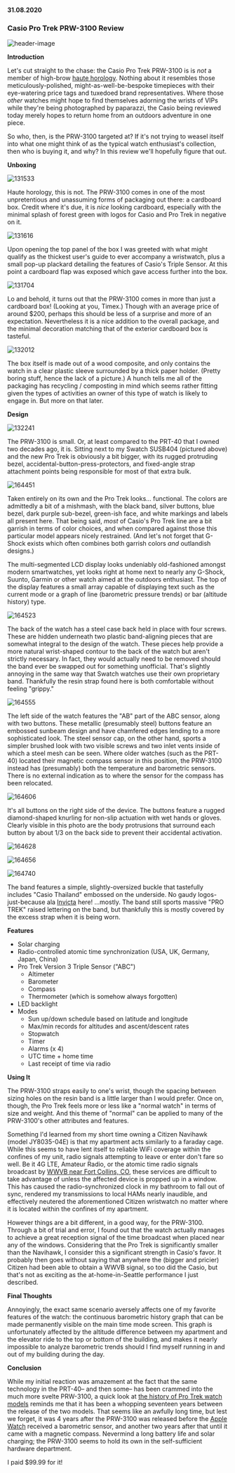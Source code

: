 #### 31.08.2020
### Casio Pro Trek PRW-3100 Review

![header-image](media/casio_prw_3100/164451.jpg)

**Introduction**

Let's cut straight to the chase: the Casio Pro Trek PRW-3100 is is _not_ a member of high-brow [haute horology](https://www.watch-wiki.net/index.php?title=Haute_Horlogerie).  Nothing about it resembles those meticulously-polished, might-as-well-be-bespoke timepieces with their eye-watering price tags and tuxedoed brand representatives.  Where those _other_ watches might hope to find themselves adorning the wrists of VIPs while they're being photographed by paparazzi, the Casio being reviewed today merely hopes to return home from an outdoors adventure in one piece.

So who, then, is the PRW-3100 targeted at?  If it's not trying to weasel itself into what one might think of as the typical watch enthusiast's collection, then who is buying it, and why?  In this review we'll hopefully figure that out.

**Unboxing**

![131533](media/casio_prw_3100/131533.jpg)

Haute horology, this is not.  The PRW-3100 comes in one of the most unpretentious and unassuming forms of packaging out there: a cardboard box.  Credit where it's due, it is _nice_ looking cardboard, especially with the minimal splash of forest green with logos for Casio and Pro Trek in negative on it.

![131616](media/casio_prw_3100/131616.jpg)

Upon opening the top panel of the box I was greeted with what might qualify as the thickest user's guide to ever accompany a wristwatch, plus a small pop-up plackard detailing the features of Casio's Triple Sensor.  At this point a cardboard flap was exposed which gave access further into the box.

![131704](media/casio_prw_3100/131704.jpg)

Lo and behold, it turns out that the PRW-3100 comes in more than just a cardboard box!  (Looking at you, Timex.)  Though with an average price of around $200, perhaps this should be less of a surprise and more of an expectation.  Nevertheless it is a nice addition to the overall package, and the minimal decoration matching that of the exterior cardboard box is tasteful.

![132012](media/casio_prw_3100/132012.jpg)

The box itself is made out of a wood composite, and only contains the watch in a clear plastic sleeve surrounded by a thick paper holder.  (Pretty boring stuff, hence the lack of a picture.)  A hunch tells me all of the packaging has recycling / composting in mind which seems rather fitting given the types of activities an owner of this type of watch is likely to engage in.  But more on that later.

**Design**

![132241](media/casio_prw_3100/132241.jpg)

The PRW-3100 is small.  Or, at least compared to the PRT-40 that I owned two decades ago, it is.  Sitting next to my Swatch SUSB404 (pictured above) and the new Pro Trek is obviously a bit bigger, with its rugged protruding bezel, accidental-button-press-protectors, and fixed-angle strap attachment points being responsible for most of that extra bulk.

![164451](media/casio_prw_3100/164451.jpg)

Taken entirely on its own and the Pro Trek looks... functional.  The colors are admittedly a bit of a mishmash, with the black band, silver buttons, blue bezel, dark purple sub-bezel, green-ish face, and white markings and labels all present here.  That being said, _most_ of Casio's Pro Trek line are a bit garrish in terms of color choices, and when compared against those this particular model appears nicely restrained.  (And let's not forget that G-Shock exists which often combines both garrish colors _and_ outlandish designs.)

The multi-segmented LCD display looks undeniably old-fashioned amongst modern smartwatches, yet looks right at home next to nearly any G-Shock, Suunto, Garmin or other watch aimed at the outdoors enthusiast.  The top of the display features a small array capable of displaying text such as the current mode or a graph of line (barometric pressure trends) or bar (altitude history) type.

![164523](media/casio_prw_3100/164523.jpg)

The back of the watch has a steel case back held in place with four screws.  These are hidden underneath two plastic band-aligning pieces that are somewhat integral to the design of the watch.  These pieces help provide a more natural wrist-shaped contour to the back of the watch but aren't strictly necessary.  In fact, they would actually need to be removed should the band ever be swapped out for something unofficial.  That's slightly annoying in the same way that Swatch watches use their own proprietary band.  Thankfully the resin strap found here is both comfortable without feeling "grippy."

![164555](media/casio_prw_3100/164555.jpg)

The left side of the watch features the "AB" part of the ABC sensor, along with two buttons.  These metallic (presumably steel) buttons feature an embossed sunbeam design and have chamfered edges lending to a more sophisticated look.  The steel sensor cap, on the other hand, sports a simpler brushed look with two visible screws and two inlet vents inside of which a steel mesh can be seen.  Where older watches (such as the PRT-40) located their magnetic compass sensor in this position, the PRW-3100 instead has (presumably) both the temperature and barometric sensors.  There is no external indication as to where the sensor for the compass has been relocated.

![164606](media/casio_prw_3100/164606.jpg)

It's all buttons on the right side of the device.  The buttons feature a rugged diamond-shaped knurling for non-slip actuation with wet hands or gloves.  Clearly visible in this photo are the body protrusions that surround each button by about 1/3 on the back side to prevent their accidental activation.

![164628](media/casio_prw_3100/164628.jpg)

![164656](media/casio_prw_3100/164656.jpg)

![164740](media/casio_prw_3100/164740.jpg)

The band features a simple, slightly-oversized buckle that tastefully includes "Casio Thailand" embossed on the underside.  No gaudy logos-just-because ala [Invicta](../2011/2011-12-30-invicta-3449-review.md) here!  ...mostly.  The band still sports massive "PRO TREK" raised lettering on the band, but thankfully this is mostly covered by the excess strap when it is being worn.

**Features**

- Solar charging
- Radio-controlled atomic time synchronization (USA, UK, Germany, Japan, China)
- Pro Trek Version 3 Triple Sensor ("ABC")
    - Altimeter
    - Barometer
    - Compass
    - Thermometer (which is somehow always forgotten)
- LED backlight
- Modes
    - Sun up/down schedule based on latitude and longitude
    - Max/min records for altitudes and ascent/descent rates
    - Stopwatch
    - Timer
    - Alarms (x 4)
    - UTC time + home time
    - Last receipt of time via radio

**Using It**

The PRW-3100 straps easily to one's wrist, though the spacing between sizing holes on the resin band is a little larger than I would prefer.  Once on, though, the Pro Trek feels more or less like a "normal watch" in terms of size and weight.  And this theme of "normal" can be applied to many of the PRW-3100's other attributes and features.

Something I'd learned from my short time owning a Citizen Navihawk (model JY8035-04E) is that my apartment acts similarly to a faraday cage.  While this seems to have lent itself to reliable WiFi coverage within the confines of my unit, radio signals attempting to leave or enter don't fare so well.  Be it 4G LTE, Amateur Radio, or the atomic time radio signals broadcast by [WWVB near Fort Collins, CO](https://en.wikipedia.org/wiki/WWVB), these services are difficult to take advantage of unless the affected device is propped up in a window.  This has caused the radio-synchronized clock in my bathroom to fall out of sync, rendered my transmissions to local HAMs nearly inaudible, and effectively neutered the aforementioned Citizen wristwatch no matter where it is located within the confines of my apartment.

However things are a bit different, in a good way, for the PRW-3100.  Through a bit of trial and error, I found out that the watch actually manages to achieve a great reception signal of the time broadcast when placed near any of the windows.  Considering that the Pro Trek is significantly smaller than the Navihawk, I consider this a significant strength in Casio's favor.  It probably then goes without saying that anywhere the (bigger and pricier) Citizen had been able to obtain a WWVB signal, so too did the Casio, but that's not as exciting as the at-home-in-Seattle performance I just described.

**Final Thoughts**


Annoyingly, the exact same scenario aversely affects one of my favorite features of the watch: the continuous barometric history graph that can be made permanently visible on the main time mode screen.  This graph is unfortunately affected by the altitude difference between my apartment and the elevator ride to the top or bottom of the building, and makes it nearly impossible to analyze barometric trends should I find myself running in and out of my building during the day.



**Conclusion**

While my initial reaction was amazement at the fact that the same technology in the PRT-40– and then some– has been crammed into the much more svelte PRW-3100, a quick look at [the history of Pro Trek watch models](https://protrek.com/asia-mea/en/concept/history.html) reminds me that it has been a whopping seventeen years between the release of the two models.  That seems like an awfully long time, but lest we forget, it was 4 years after the PRW-3100 was released before the [Apple Watch](https://en.wikipedia.org/wiki/Apple_Watch) received a barometric sensor, and another two years after that until it came with a magnetic compass.  Nevermind a long battery life and solar charging; the PRW-3100 seems to hold its own in the self-sufficient hardware department.

I paid $99.99 for it!


<!-- 
I really like wristwatches.  This might come as a bit of a surprise to some, given that historically I have dedicated comparatively little time– pun intended– towards writing watch reviews for this blog with but a [couple](../2011/2011-12-30-invicta-3449-review.md) of [exceptions](../2013/2013-02-19-more-closet-treasures-fossil-abacus.md).  However, unlike the vast majority of wristwatch afficionados, I would not consider myself a so-called "collector" by any stretch of the imagination.

Sure, I currently own and regularly wear a handful of wristwatches, but I wouldn't consider myself to be a fan of classical [_haute holology_](https://www.watch-wiki.net/index.php?title=Haute_Horlogerie).  Luxury watches simply don't appeal to me in the way they do to many of the mainstream watch collectors one finds on YouTube.  Rolex?  Not for me.  Audemars Piguet?  Too much bling.

That isn't to say there are some luxury watches that tickle my fancy.  Richard Mille, with their wire-suspended custom movements, or Piaget, for pushing the boundary of just how thin a mechanical watch can be made.  However the watches from those companies are, quite simply, astronomically priced.  The value they provide simply doesn't seem worth it compared to more similar and yet more economical models made by Casio or Swatch.  I recognize that the R&D effort to design and build [Rafael Nadal's Richard Mille](https://www.richardmille.com/friends-and-partners/rafael-nadal) compared to a Casio G-Shock is akin to designing ceramic tiles for the Space Shuttle versus clay bricks for a fire pit, but given that the likelihood of tending a backyard fire is mucher for most of us as opposed to hurtling through the atmosphere at 17,000 miles-per-hour, I think the cheaper option will do just fine for my use cases.

Perhaps my mentality stems from my personal history of owning watches that were both budget-friendly as well as extremely useful.  Take, for example, one of the first watches I ever remember owning: the Radio Shack 63-5021 calculator watch from 1999.  (Or so I think, anyway.  I can't find any good information about it online.)  This was a more-or-less impulse purchase by my dad, who purchased two identical units on the spot for my brother and I when we accompanied him to Radio Shack when I was a kid.  Despite the fact that I didn't have much reason to _use_ a calculator watch– I was only 9 or so years old at the time– I fondly remember that watch returning to my wrist intermittently through 5th grade until the keypad finally bit the dust.

Then there was the Casio W-736H-2AV, my first ever Casio watch.  Featuring a built-in vibrating alarm, it was responsible for waking me up every morning without pestering my brother with whom I shared a room.  Of course it didn't do me much good once I stopped wearing a wristwatch to bed, but that didn't change the fact that it was a watch with a unique feature and I thought it was cool at the time.

Nowhere near as cool, however, as my next Casio watch: the Pro Trek PRT-40.  A beast of a watch, my brother and I again acquired matching (albeit in different color schemes) timepieces while on a family vacation in Hong Kong.  Equipped with Casio's first-gen ABC (Altimeter, Barometer, Compass (and Thermometer, which somehow never made the cut for the acronym)) sensor, a big LCD featuring a small array section for graphs, and indiglo backlighting, this was a go-anywhere, do-everything watch for the active outdoorsman.  Being only 12 years old at the time, that description obviously didn't fit me.  But I was far more interested in what my watch was capable of as opposed to what I myself was actually doing. 

**Multifunction Watches Owned (Chronological Order):**
- Radio Shack 63-5021 (Calculator Watch) (From 1999 according to a manual I found)
- Casio W-736H-2AV (Vibrating Alarm)
- Casio PRT-40 (Pro Trek w/ABC Sensor)
- Timex TMX2 (MP3 Player)
- Casio WQV-3 (Color Camera) (_Also worn by Sir Paul McCartney!_)
- Misfit Shine (Activity and Sleep Tracking)
- Pebble (Phone Notifications)
- Citizen Navihawk JY8035-04E (Solar, Atomic, UTC, Slide Rule)
- Casio PRW-3100YB-1CR (New)

**Lusted after**
PRT-1GP = GPS watch w/big lithium battery

 -->
